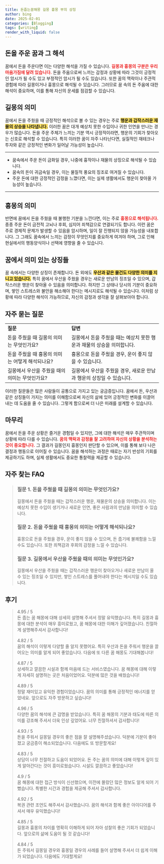 ```yaml
---
title: 돈줍는꿈해몽 길몽 흉몽 부의 상징
author: bing
date: 2025-02-01
categories: [Blogging]
tags: [writing]
render_with_liquid: false
---
```



<h2 id='돈을 주운 꿈과 그 해석'>돈을 주운 꿈과 그 해석</h2>

<p>꿈에서 돈을 주운다면 이는 다양한 해석을 가질 수 있습니다. <b><span style="color: #ee2323;">길몽과 흉몽의 구분은 우리 마음가짐에 달려 있습니다.</span></b> 돈을 주움으로써 느끼는 감정과 상황에 따라 그것이 긍정적인 암시가 될 수도 있고 부정적인 암시가 될 수도 있습니다. 또한 꿈의 맥락이나 주관적 경험에 따라 길몽이거나 흉몽으로 해석될 수 있습니다. 그러므로 꿈 속의 돈 주움에 대한 해석이 중요하며, 이를 통해 자신의 운세를 점검할 수 있습니다.</p>

<h2 id='길몽의 의미'>길몽의 의미</h2>

<p>꿈에서 돈을 주웠을 때 긍정적인 해석으로 볼 수 있는 경우는 주로 <b><span style="background-color: #ffe066;">행운과 갑작스러운 재물의 상승을 나타냅니다.</span></b> 이러한 꿈은 대개 예상치 못한 수입이나 귀한 인연을 만나는 경우가 많습니다. 돈을 주운 주체가 느끼는 기분 역시 긍정적이라면, 행운의 기회가 찾아오는 신호로 해석할 수 있습니다. 특히 이러한 꿈이 자주 나타난다면, 실질적인 재테크나 투자와 같은 긍정적인 변화가 일어날 가능성이 높습니다.</p>

<hr />

<ul>
    <li>꿈속에서 주운 돈이 금화일 경우, 나중에 흉작이나 재물의 상징으로 해석될 수 있습니다.</li>
    <li>꿈속의 돈이 귀금속일 경우, 이는 물질적 풍요의 징조로 여겨질 수 있습니다.</li>
    <li>주운 돈에 대한 긍정적인 감정을 느꼈다면, 이는 실제 생활에서도 행운이 찾아올 가능성이 높습니다.</li>
</ul>

<hr />

<h2 id='흉몽의 의미'>흉몽의 의미</h2>

<p>반면에 꿈에서 돈을 주웠을 때 불행한 기분을 느낀다면, 이는 주로 <b><span style="color: #ee2323;">흉몽으로 해석됩니다.</span></b> 종종 주운 돈이 금전적 고뇌나 후회, 심지어 죄책감으로 연결되기도 합니다. 이런 꿈은 주로 경제적 문제가 발생할 수 있음을 암시하며, 일이 잘 진행되지 않을 가능성을 내포합니다. 그 그래도 꿈속에서 느끼는 감정이 무엇인지를 중요하게 여겨야 하며, 그로 인해 현실에서의 행동양식이나 선택에 영향을 줄 수 있습니다.</p>

<h2 id='꿈에서 의미 있는 상징들'>꿈에서 의미 있는 상징들</h2>

<p>꿈 속에서는 다양한 상징이 존재합니다. 돈 외에도 <b><span style="background-color: #ffe066;">우산과 같은 물건도 다양한 의미를 지니고 있습니다.</span></b> 특히 꿈에서 우산을 주웠을 경우는 새로운 만남의 징조일 수 있으며, 갑작스러운 행운이 찾아올 수 있음을 의미합니다. 하지만 그 상태나 당시의 기분이 중요하며, 쌓인 스트레스와 불안을 해소해야 한다는 메시지로도 해석될 수 있습니다. 이처럼 상황에 따라 다양한 해석이 가능하므로, 자신의 감정과 생각을 잘 살펴보아야 합니다.</p>

<h2 id='자주 묻는 질문'>자주 묻는 질문</h2>

<table>
    <tr>
        <td><b>질문</b></td>
        <td><b>답변</b></td>
    </tr>
    <tr>
        <td>돈을 주웠을 때 길몽의 의미는 무엇인가요?</td>
        <td>길몽에서 돈을 주웠을 때는 예상치 못한 행운과 재물의 상승을 의미합니다.</td>
    </tr>
    <tr>
        <td>돈을 주웠을 때 흉몽의 의미는 어떻게 해석되나요?</td>
        <td>흉몽으로 돈을 주웠을 경우, 운이 좋지 않을 수 있습니다.</td>
    </tr>
    <tr>
        <td>길몽에서 우산을 주웠을 때의 의미는 무엇인가요?</td>
        <td>길몽에서 우산을 주웠을 경우, 새로운 만남과 행운의 상징일 수 있습니다.</td>
    </tr>
</table>

<p>이러한 질문들은 많은 사람들이 공통으로 가지고 있는 궁금증입니다. 꿈에서 돈, 우산과 같은 상징들이 가지는 의미를 이해함으로써 자신의 삶에 있어 긍정적인 변화를 이끌어 내는 데 도움을 줄 수 있습니다. 그렇게 함으로써 더 나은 미래를 설계할 수 있습니다.</p>

<h2 id='마무리'>마무리</h2>

<p>꿈에서 돈을 주운 상황은 즐거운 경험일 수 있지만, 그에 대한 해석은 매우 주관적이며 상황에 따라 다를 수 있습니다. <b><span style="color: #ee2323;">꿈의 맥락과 감정을 잘 고려하여 자신의 상황을 분석하는 것이 중요합니다.</span></b> 그 결과가 길몽인지 흉몽인지 판단할 수 있으며, 이를 통해 보다 나은 결정과 행동으로 이어질 수 있습니다. 꿈을 해석하는 과정은 때로는 자기 반성의 기회를 제공하기도 하며, 실제 생활에서도 중요한 통찰력을 제공할 수 있습니다.</p>


<h2 id='자주_찾는_FAQ'>자주 찾는 FAQ</h2>
<div itemscope="" itemtype="https://schema.org/FAQPage"> 
<blockquote> 
<div itemscope="" itemprop="mainEntity" itemtype="https://schema.org/Question"> 
<h3 itemprop="name">질문 1. 돈을 주웠을 때 길몽의 의미는 무엇인가요?</h3> 
<div itemscope="" itemprop="acceptedAnswer" itemtype="https://schema.org/Answer"> 
<span itemprop="text"> 
<p>길몽에서 돈을 주웠을 때는 갑작스러운 행운, 재물운의 상승을 의미합니다. 이는 예상치 못한 수입이 생기거나 새로운 인연, 좋은 사람과의 만남을 의미할 수 있습니다.</p> 
</span> 
</div> 
</div> 

<div itemscope="" itemprop="mainEntity" itemtype="https://schema.org/Question"> 
<h3 itemprop="name">질문 2. 돈을 주웠을 때 흉몽의 의미는 어떻게 해석되나요?</h3> 
<div itemscope="" itemprop="acceptedAnswer" itemtype="https://schema.org/Answer"> 
<span itemprop="text"> 
<p>흉몽으로 돈을 주웠을 경우, 운이 좋지 않을 수 있으며, 돈 줍기에 불쾌함을 느낄 수도 있습니다. 또한 죄책감과 후회의 감정을 느낄 수 있습니다.</p> 
</span> 
</div> 
</div> 

<div itemscope="" itemprop="mainEntity" itemtype="https://schema.org/Question"> 
<h3 itemprop="name">질문 3. 길몽에서 우산을 주웠을 때의 의미는 무엇인가요?</h3> 
<div itemscope="" itemprop="acceptedAnswer" itemtype="https://schema.org/Answer"> 
<span itemprop="text"> 
<p>길몽에서 우산을 주웠을 때는 갑작스러운 행운이 찾아오거나 새로운 만남이 올 수 있는 징조일 수 있지만, 쌓인 스트레스를 풀어내야 한다는 메시지일 수도 있습니다.</p> 
</span> 
</div> 
</div> 
</blockquote> 
</div>
<h2 id='후기'>후기</h2>
<div itemscope itemtype="https://schema.org/Product">
  <blockquote>
  <div itemprop="review" itemscope itemtype="https://schema.org/Review">
      <div itemprop="reviewRating" itemscope itemtype="https://schema.org/Rating"> <span itemprop="ratingValue">4.95</span> / <span itemprop="bestRating">5</span> </div>
      <span itemprop="reviewBody">돈 줍는 꿈 해몽에 대해 상세히 설명해 주셔서 정말 유익했습니다. 특히 길몽과 흉몽에 대한 분석이 매우 흥미로웠고, 꿈 해몽에 대한 이해가 깊어졌습니다. 친절하게 설명해주셔서 감사합니다!</span>
  </div>
  <br>
  <div itemprop="review" itemscope itemtype="https://schema.org/Review">
      <div itemprop="reviewRating" itemscope itemtype="https://schema.org/Rating"> <span itemprop="ratingValue">4.82</span> / <span itemprop="bestRating">5</span> </div>
      <span itemprop="reviewBody">꿈의 해석이 이렇게 다양할 줄 알지 못했어요. 특히 우산과 돈을 주워서 행운을 끌어오는 의미를 알게 되어 좋았습니다. 다음에 또 다른 꿈 해몽도 기대해봅니다!</span>
  </div>
  <br>
  <div itemprop="review" itemscope itemtype="https://schema.org/Review">
      <div itemprop="reviewRating" itemscope itemtype="https://schema.org/Rating"> <span itemprop="ratingValue">4.87</span> / <span itemprop="bestRating">5</span> </div>
      <span itemprop="reviewBody">상세하고 깔끔한 시설과 함께 마음에 드는 서비스였습니다. 꿈 해몽에 대해 이렇게 자세히 설명하는 곳은 처음이었어요. 덕분에 많은 것을 배웠습니다!</span>
  </div>
  <br>
  <div itemprop="review" itemscope itemtype="https://schema.org/Review">
      <div itemprop="reviewRating" itemscope itemtype="https://schema.org/Rating"> <span itemprop="ratingValue">4.89</span> / <span itemprop="bestRating">5</span> </div>
      <span itemprop="reviewBody">정말 재미있고 유익한 경험이었습니다. 꿈의 의미를 통해 긍정적인 에너지를 얻었네요. 앞으로도 자주 방문하고 싶습니다!</span>
  </div>
  <br>
  <div itemprop="review" itemscope itemtype="https://schema.org/Review">
      <div itemprop="reviewRating" itemscope itemtype="https://schema.org/Rating"> <span itemprop="ratingValue">4.96</span> / <span itemprop="bestRating">5</span> </div>
      <span itemprop="reviewBody">다양한 꿈의 해석에 큰 감명을 받았습니다. 특히 꿈 해몽의 기분과 태도에 따른 의미를 강조해 주셔서 더욱 인상 깊었어요. 너무 친절하셔서 감사합니다!</span>
  </div>
  <br>
  <div itemprop="review" itemscope itemtype="https://schema.org/Review">
      <div itemprop="reviewRating" itemscope itemtype="https://schema.org/Rating"> <span itemprop="ratingValue">4.93</span> / <span itemprop="bestRating">5</span> </div>
      <span itemprop="reviewBody">돈을 주워서 길몽일 경우의 좋은 점을 잘 설명해주셨습니다. 덕분에 기분이 좋아졌고 궁금증이 해소되었습니다. 다음에도 또 방문할게요!</span>
  </div>
  <br>
  <div itemprop="review" itemscope itemtype="https://schema.org/Review">
      <div itemprop="reviewRating" itemscope itemtype="https://schema.org/Rating"> <span itemprop="ratingValue">4.83</span> / <span itemprop="bestRating">5</span> </div>
      <span itemprop="reviewBody">상담이 너무 친절하고 도움이 되었어요. 돈 주는 꿈의 의미에 대해 이렇게 깊이 있게 알아간다는 것이 흥미로웠습니다. 시설도 깔끔하고 좋았습니다!</span>
  </div>
  <br>
  <div itemprop="review" itemscope itemtype="https://schema.org/Review">
      <div itemprop="reviewRating" itemscope itemtype="https://schema.org/Rating"> <span itemprop="ratingValue">4.9</span> / <span itemprop="bestRating">5</span> </div>
      <span itemprop="reviewBody">꿈 해몽에 대한 접근 방식이 신선했으며, 이전에 몰랐던 많은 정보도 알게 되어 기뻤습니다. 특별한 시간과 경험을 제공해 주셔서 감사합니다.</span>
  </div>
  <br>
  <div itemprop="review" itemscope itemtype="https://schema.org/Review">
      <div itemprop="reviewRating" itemscope itemtype="https://schema.org/Rating"> <span itemprop="ratingValue">4.92</span> / <span itemprop="bestRating">5</span> </div>
      <span itemprop="reviewBody">복권 관련 조언도 해주셔서 감사했습니다. 꿈의 해석과 함께 좋은 아이디어를 주셔서 매우 유익했습니다!</span>
  </div>
  <br>
  <div itemprop="review" itemscope itemtype="https://schema.org/Review">
      <div itemprop="reviewRating" itemscope itemtype="https://schema.org/Rating"> <span itemprop="ratingValue">4.85</span> / <span itemprop="bestRating">5</span> </div>
      <span itemprop="reviewBody">길몽과 흉몽의 차이를 명확히 이해하게 되어 자아 성찰의 좋은 기회가 되었습니다. 앞으로의 삶에 도움이 될 것 같습니다!</span>
  </div>
  <br>
  <div itemprop="review" itemscope itemtype="https://schema.org/Review">
      <div itemprop="reviewRating" itemscope itemtype="https://schema.org/Rating"> <span itemprop="ratingValue">4.84</span> / <span itemprop="bestRating">5</span> </div>
      <span itemprop="reviewBody">돈 주워서 길몽일 경우와 흉몽일 경우의 사례를 들어 설명해 주셔서 더 쉽게 이해가 되었습니다. 다음에도 기대할게요!</span>
  </div>
  </blockquote>
</div>
